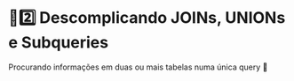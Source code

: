 # :sunrise::two: Descomplicando JOINs, UNIONs e Subqueries

Procurando informações em duas ou mais tabelas numa única query :star_struck:
